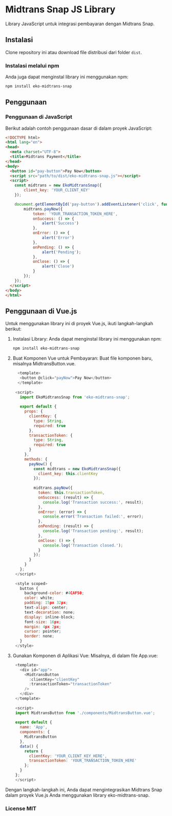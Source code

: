 # Midtrans Snap JS Library

Library JavaScript untuk integrasi pembayaran dengan Midtrans Snap.

## Instalasi

Clone repository ini atau download file distribusi dari folder `dist`.

### Instalasi melalui npm

Anda juga dapat menginstal library ini menggunakan npm:

```bash
npm install eko-midtrans-snap
```

## Penggunaan
### Penggunaan di JavaScript
Berikut adalah contoh penggunaan dasar di dalam proyek JavaScript:

```html
<!DOCTYPE html>
<html lang="en">
<head>
  <meta charset="UTF-8">
  <title>Midtrans Payment</title>
</head>
<body>
  <button id="pay-button">Pay Now</button>
  <script src="path/to/dist/eko-midtrans-snap.js"></script>
  <script>
    const midtrans = new EkoMidtransSnap({
        client_key: 'YOUR_CLIENT_KEY'
    });

    document.getElementById('pay-button').addEventListener('click', function() {
        midtrans.payNow({
            token: 'YOUR_TRANSACTION_TOKEN_HERE',
            onSuccess: () => {
                alert('Success')
            },
            onError: () => {
                alert('Error')
            },
            onPending: () => {
                alert('Pending');
            },
            onClose: () => {
                alert('Close')
            }
        });
    });
  </script>
</body>
</html>
```
## Penggunaan di Vue.js
Untuk menggunakan library ini di proyek Vue.js, ikuti langkah-langkah berikut:

1. Instalasi Library:
   Anda dapat menginstal library ini menggunakan npm:
   ```bash
   npm install eko-midtrans-snap
   ```
2. Buat Komponen Vue untuk Pembayaran:
   Buat file komponen baru, misalnya MidtransButton.vue.
   ```javascript
     <template>
      <button @click="payNow">Pay Now</button>
     </template>
  
    <script>
      import EkoMidtransSnap from 'eko-midtrans-snap';
      
      export default {
        props: {
          clientKey: {
            type: String,
            required: true
          },
          transactionToken: {
            type: String,
            required: true
          }
        },
        methods: {
          payNow() {
            const midtrans = new EkoMidtransSnap({
              client_key: this.clientKey
            });
      
            midtrans.payNow({
              token: this.transactionToken,
              onSuccess: (result) => {
                console.log('Transaction success:', result);
              },
              onError: (error) => {
                console.error('Transaction failed:', error);
              },
              onPending: (result) => {
                console.log('Transaction pending:', result);
              },
              onClose: () => {
                console.log('Transaction closed.');
              }
            });
          }
        }
      };
    </script>
    
    <style scoped>
      button {
        background-color: #4CAF50;
        color: white;
        padding: 15px 32px;
        text-align: center;
        text-decoration: none;
        display: inline-block;
        font-size: 16px;
        margin: 4px 2px;
        cursor: pointer;
        border: none;
      }
    </style>
    ```
3. Gunakan Komponen di Aplikasi Vue:
   Misalnya, di dalam file App.vue:
   ```javascript
    <template>
      <div id="app">
        <MidtransButton
          :clientKey="clientKey"
          :transactionToken="transactionToken"
        />
      </div>
    </template>
    
    <script>
    import MidtransButton from './components/MidtransButton.vue';
    
    export default {
      name: 'App',
      components: {
        MidtransButton
      },
      data() {
        return {
          clientKey: 'YOUR_CLIENT_KEY_HERE',
          transactionToken: 'YOUR_TRANSACTION_TOKEN_HERE'
        };
      }
    };
    </script>
   ```
Dengan langkah-langkah ini, Anda dapat mengintegrasikan Midtrans Snap dalam proyek Vue.js Anda menggunakan library eko-midtrans-snap.

### License MIT
